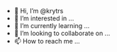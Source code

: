 - 👋 Hi, I’m @krytrs
- 👀 I’m interested in ...
- 🌱 I’m currently learning ...
- 💞️ I’m looking to collaborate on ...
- 📫 How to reach me ...

<!---
krytrs/krytrs is a ✨ special ✨ repository because its `README.md` (this file) appears on your GitHub profile.
You can click the Preview link to take a look at your changes.
--->
